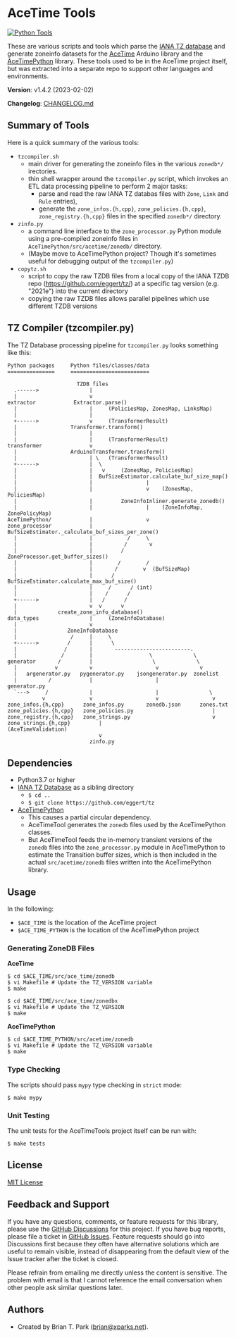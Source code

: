 # AceTime Tools

[![Python Tools](https://github.com/bxparks/AceTimeTools/actions/workflows/python_tools.yml/badge.svg)](https://github.com/bxparks/AceTimeTools/actions/workflows/python_tools.yml)

These are various scripts and tools which parse the [IANA
TZ database](https://www.iana.org/time-zones) and generate zoneinfo datasets for
the [AceTime](https://github.com/bxparks/AceTime) Arduino library and the
[AceTimePython](https://github.com/bxparks/AceTimePython) library. These tools
used to be in the AceTime project itself, but was extracted into a separate repo
to support other languages and environments.

**Version**: v1.4.2 (2023-02-02)

**Changelog**: [CHANGELOG.md](CHANGELOG.md)

## Summary of Tools

Here is a quick summary of the various tools:

* `tzcompiler.sh`
    * main driver for generating the zoneinfo files in the various `zonedb*/`
      irectories.
    * thin shell wrapper around the `tzcompiler.py` script, which invokes an ETL
      data processing pipeline to perform 2 major tasks:
        * parse and read the raw IANA TZ databas files with `Zone`, `Link` and
        `Rule` entries),
        * generate the `zone_infos.{h,cpp}`, `zone_policies.{h,cpp}`,
        `zone_registry.{h,cpp}` files in the specified `zonedb*/` directory.
* `zinfo.py`
    * a command line interface to the `zone_processor.py` Python
      module using a pre-compiled zoneinfo files in
      `AceTimePython/src/acetime/zonedb/` directory.
    * (Maybe move to AceTimePython project? Though it's sometimes useful for
      debugging output of the `tzcompiler.py`)
* `copytz.sh`
    * script to copy the raw TZDB files from a local copy of the IANA TZDB repo
      (https://github.com/eggert/tz/) at a specific tag version (e.g. "2021e")
      into the current directory
    * copying the raw TZDB files allows parallel pipelines which use different
      TZDB versions

## TZ Compiler (tzcompiler.py)

The TZ Database processing pipeline for `tzcompiler.py` looks something like
this:

```
Python packages     Python files/classes/data
===============     =========================

                      TZDB files
  .------>                |
  |                       v
extractor            Extractor.parse()
  |                       |     (PoliciesMap, ZonesMap, LinksMap)
  |                       |
  +------>                v     (TransformerResult)
  |                 Transformer.transform()
  |                       |
  |                       |     (TransformerResult)
transformer               v
  |                 ArduinoTransformer.transform()
  |                       | \   (TransformerResult)
  +------>                |  \
  |                       |   v     (ZonesMap, PoliciesMap)
  |                       |  BufSizeEstimator.calculate_buf_size_map()
  |                       |                 |
  |                       |                 v    (ZonesMap, PoliciesMap)
  |                       |         ZoneInfoInliner.generate_zonedb()
  |                       |                 |    (ZoneInfoMap, ZonePolicyMap)
AceTimePython/            |                 v
zone_processor            |     BufSizeEstimator._calculate_buf_sizes_per_zone()
  |                       |           /     \
  |                       |          /       v
  |                       |         /       ZoneProcessor.get_buffer_sizes()
  |                       |        /        /
  |                       |       /        v  (BufSizeMap)
  |                       |      /  BufSizeEstimator.calculate_max_buf_size()
  |                       |     /      / (int)
  |                       |    /      /
  +------>                |   /      /
  |                       v  v      v
  |             create_zone_info_database()
data_types                |     (ZoneInfoDatabase)
  |                       v
  |                ZoneInfoDatabase
  |                 /     |     \
  +------>         /      |      \
  |               /       |       ------------------------.
  |              /        |                  \             \
generator       /         |                   \             \
  |            v          v                    v             v
  |   argenerator.py   pygenerator.py    jsongenerator.py  zonelist
  |          /            |                    |           generator.py
  `--->     /             |                    |                \
           v              v                    v                 v
zone_infos.{h,cpp}      zone_infos.py       zonedb.json      zones.txt
zone_policies.{h,cpp}   zone_policies.py                         |
zone_registry.{h,cpp}   zone_strings.py                          v
zone_strings.{h,cpp}         |                           (AceTimeValidation)
                             v
                          zinfo.py
```

## Dependencies

* Python3.7 or higher
* [IANA TZ Database](https://github.com/eggert/tz) as a sibling directory
    * `$ cd ..`
    * `$ git clone https://github.com/eggert/tz`
* [AceTimePython](https://github.com/bxparks/AceTimePython)
    * This causes a partial circular dependency.
    * AceTimeTool generates the `zonedb` files used by the AceTimePython
      classes.
    * But AceTimeTool feeds the in-memory transient versions of the `zonedb`
      files into the `zone_processor.py` module in AceTimePython to estimate the
      Transition buffer sizes, which is then included in the actual
      `src/acetime/zonedb` files written into the AceTimePython library.

## Usage

In the following:

* `$ACE_TIME` is the location of the AceTime project
* `$ACE_TIME_PYTHON` is the location of the AceTimePython project

### Generating ZoneDB Files

**AceTime**

```
$ cd $ACE_TIME/src/ace_time/zonedb
$ vi Makefile # Update the TZ_VERSION variable
$ make

$ cd $ACE_TIME/src/ace_time/zonedbx
$ vi Makefile # Update the TZ_VERSION
$ make
```

**AceTimePython**

```
$ cd $ACE_TIME_PYTHON/src/acetime/zonedb
$ vi Makefile # Update the TZ_VERSION variable
$ make
```

### Type Checking

The scripts should pass `mypy` type checking in `strict` mode:
```
$ make mypy
```

### Unit Testing

The unit tests for the AceTimeTools project itself can be run with:
```
$ make tests
```

<a name="License"></a>
## License

[MIT License](https://opensource.org/licenses/MIT)

<a name="FeedbackAndSupport"></a>
## Feedback and Support

If you have any questions, comments, or feature requests for this library,
please use the [GitHub
Discussions](https://github.com/bxparks/AceTimeTools/discussions) for this
project. If you have bug reports, please file a ticket in [GitHub
Issues](https://github.com/bxparks/AceTimeTools/issues). Feature requests should
go into Discussions first because they often have alternative solutions which
are useful to remain visible, instead of disappearing from the default view of
the Issue tracker after the ticket is closed.

Please refrain from emailing me directly unless the content is sensitive. The
problem with email is that I cannot reference the email conversation when other
people ask similar questions later.

<a name="Authors"></a>
## Authors

* Created by Brian T. Park (brian@xparks.net).
